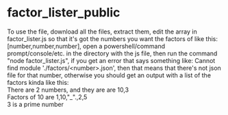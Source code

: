 # factor_lister_public



To use the file, download all the files, extract them, edit the array in factor_lister.js so that it's got the numbers you want the factors of like this: \[number,number,number], open a powershell/command prompt/console/etc. in the directory with the js file, then run the command "node factor_lister.js", if you get an error that says something like: Cannot find module './factors/\<number>.json', then that means that there's not json file for that number, otherwise you should get an output with a list of the factors kinda like this:
  <br>
  There are 2 numbers, and they are are 10,3
  <br>
  Factors of 10 are 1,10,"\_".,2,5
 <br>
  3 is a prime number

